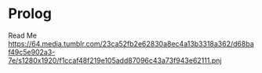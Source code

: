 # Prolog

Read Me
https://64.media.tumblr.com/23ca52fb2e62830a8ec4a13b3318a362/d68baf49c5e902a3-7e/s1280x1920/f1ccaf48f219e105add87096c43a73f943e62111.pnj
